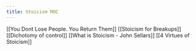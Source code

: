 ```yaml
---
title: Stoicism MOC
---
```


[[You Dont Lose People. You Return Them]]
[[Stoicism for Breakups]]
[[Dichotomy of control]]
[[What is Stoicism - John Sellars]]
[[4 Virtues of Stoicism]]